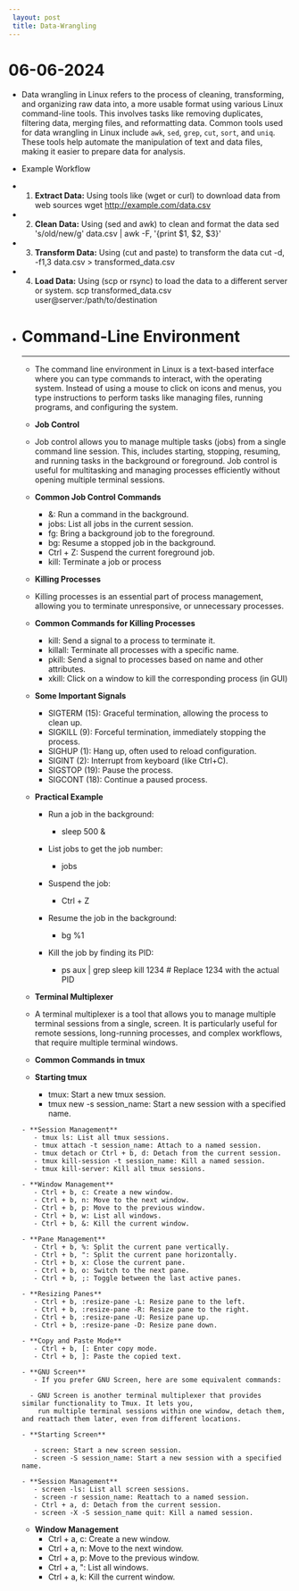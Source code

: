 ```yaml
---
 layout: post
 title: Data-Wrangling
---
```

  # 06-06-2024 
  
 - Data wrangling in Linux refers to the process of cleaning, transforming, and organizing raw data into,
   a more usable format using various Linux command-line tools. This involves tasks like removing duplicates, filtering data, merging 
   files, and reformatting data. Common tools used for data wrangling in Linux include `awk`, `sed`, `grep`, `cut`, `sort`, and `uniq`. 
   These tools help automate the manipulation of text and data files, making it easier to prepare data for analysis.

 - Example Workflow
 - 1. **Extract Data:** Using tools like (wget or curl) to download data from web sources
        wget http://example.com/data.csv
 
 - 2. **Clean Data:** Using (sed and awk) to clean and format the data
        sed 's/old/new/g' data.csv | awk -F, '{print $1, $2, $3}'

 - 3. **Transform Data:** Using (cut and paste) to transform the data
        cut -d, -f1,3 data.csv > transformed_data.csv

 - 4. **Load Data:** Using (scp or rsync) to load the data to a different server or system.
        scp transformed_data.csv user@server:/path/to/destination


 - # **Command-Line Environment**
   ---
    - The command line environment in Linux is a text-based interface where you can type commands to interact,
      with the operating system. Instead of using a mouse to click on icons and menus, you type instructions to perform tasks like 
      managing files, running programs, and configuring the system.

     - **Job Control**
      - Job control allows you to manage multiple tasks (jobs) from a single command line session. This,
        includes   starting, stopping, resuming, and running tasks in the background or foreground. Job control is useful for 
        multitasking and managing processes efficiently without opening multiple terminal sessions.

     - **Common Job Control Commands**
       - &: Run a command in the background.
       - jobs: List all jobs in the current session.
       - fg: Bring a background job to the foreground.
       - bg: Resume a stopped job in the background.
       - Ctrl + Z: Suspend the current foreground job.
       - kill: Terminate a job or process

     - **Killing Processes**
      - Killing processes is an essential part of process management, allowing you to terminate unresponsive,
        or unnecessary processes.

     - **Common Commands for Killing Processes**
       - kill: Send a signal to a process to terminate it.
       - killall: Terminate all processes with a specific name.
       - pkill: Send a signal to processes based on name and other attributes.
       - xkill: Click on a window to kill the corresponding process (in GUI)

     - **Some Important Signals**
       - SIGTERM (15): Graceful termination, allowing the process to clean up.
       - SIGKILL (9): Forceful termination, immediately stopping the process.
       - SIGHUP (1): Hang up, often used to reload configuration.
       - SIGINT (2): Interrupt from keyboard (like Ctrl+C).
       - SIGSTOP (19): Pause the process.
       - SIGCONT (18): Continue a paused process.

     - **Practical Example**
       - Run a job in the background:
         - sleep 500 &

       - List jobs to get the job number:
         - jobs

       - Suspend the job:
         - Ctrl + Z

       - Resume the job in the background:
         - bg %1

       - Kill the job by finding its PID:
         - ps aux | grep sleep
           kill 1234  # Replace 1234 with the actual PID

     - **Terminal Multiplexer**
      - A terminal multiplexer is a tool that allows you to manage multiple terminal sessions from a single,
        screen. It is particularly useful for remote sessions, long-running processes, and complex workflows,
        that require multiple terminal windows.

      - **Common Commands in tmux**
      - **Starting tmux**
          - tmux: Start a new tmux session.
          - tmux new -s session_name: Start a new session with a specified name.
      
       - **Session Management**
          - tmux ls: List all tmux sessions.
          - tmux attach -t session_name: Attach to a named session.
          - tmux detach or Ctrl + b, d: Detach from the current session.
          - tmux kill-session -t session_name: Kill a named session.
          - tmux kill-server: Kill all tmux sessions.

       - **Window Management**
          - Ctrl + b, c: Create a new window.
          - Ctrl + b, n: Move to the next window.
          - Ctrl + b, p: Move to the previous window.
          - Ctrl + b, w: List all windows.
          - Ctrl + b, &: Kill the current window.

       - **Pane Management**
          - Ctrl + b, %: Split the current pane vertically.
          - Ctrl + b, ": Split the current pane horizontally.
          - Ctrl + b, x: Close the current pane.
          - Ctrl + b, o: Switch to the next pane.
          - Ctrl + b, ;: Toggle between the last active panes.

       - **Resizing Panes**
          - Ctrl + b, :resize-pane -L: Resize pane to the left.
          - Ctrl + b, :resize-pane -R: Resize pane to the right.
          - Ctrl + b, :resize-pane -U: Resize pane up.
          - Ctrl + b, :resize-pane -D: Resize pane down.

       - **Copy and Paste Mode**
          - Ctrl + b, [: Enter copy mode.
          - Ctrl + b, ]: Paste the copied text.

       - **GNU Screen**
          - If you prefer GNU Screen, here are some equivalent commands:

         - GNU Screen is another terminal multiplexer that provides similar functionality to Tmux. It lets you,
           run multiple terminal sessions within one window, detach them, and reattach them later, even from different locations.

       - **Starting Screen**

          - screen: Start a new screen session.
          - screen -S session_name: Start a new session with a specified name.
     
       - **Session Management**
          - screen -ls: List all screen sessions.
          - screen -r session_name: Reattach to a named session.
          - Ctrl + a, d: Detach from the current session.
          - screen -X -S session_name quit: Kill a named session.

      - **Window Management**
          - Ctrl + a, c: Create a new window.
          - Ctrl + a, n: Move to the next window.
          - Ctrl + a, p: Move to the previous window.
          - Ctrl + a, ": List all windows.
          - Ctrl + a, k: Kill the current window.
